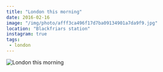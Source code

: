 ```yaml
---
title: "London this morning"
date: 2016-02-16
image: "/img/photo/afff3ca496f17d7ba09134901a7da9f9.jpg"
location: "Blackfriars station"
instagram: true
tags:
 - london
---
```


![London this morning](/img/photo/afff3ca496f17d7ba09134901a7da9f9.jpg)
